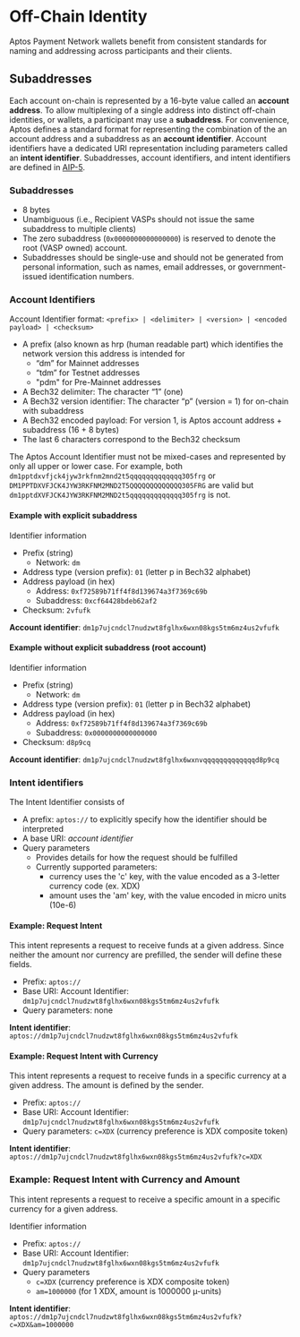 # Off-Chain Identity

Aptos Payment Network wallets benefit from consistent standards for naming and addressing across participants and their clients.

## Subaddresses

Each account on-chain is represented by a 16-byte value called an **account address**. To allow multiplexing of a single address into distinct off-chain identities, or wallets, a participant may use a **subaddress**. For convenience, Aptos defines a standard format for representing the combination of the an account address and a subaddress as an **account identifier**. Account identifiers have a dedicated URI representation including parameters called an **intent identifier**. Subaddresses, account identifiers, and intent identifiers are defined in [AIP-5](https://github.com/aptos-labs/aip).

### Subaddresses

- 8 bytes
- Unambiguous (i.e., Recipient VASPs should not issue the same subaddress to multiple clients)
- The zero subaddress (`0x0000000000000000`) is reserved to denote the root (VASP owned) account.
- Subaddresses should be single-use and should not be generated from personal information, such as names, email addresses, or government-issued identification numbers.

### Account Identifiers

Account Identifier format: `<prefix> | <delimiter> | <version> | <encoded payload> | <checksum>`

- A prefix (also known as hrp (human readable part) which identifies the network version this address is intended for
  - “dm” for Mainnet addresses
  - “tdm” for Testnet addresses
  - "pdm" for Pre-Mainnet addresses
- A Bech32 delimiter: The character “1” (one)
- A Bech32 version identifier: The character “p” (version = 1) for on-chain with subaddress
- A Bech32 encoded payload: For version 1, is Aptos account address + subaddress (16 + 8 bytes)
- The last 6 characters correspond to the Bech32 checksum

The Aptos Account Identifier must not be mixed-cases and represented by only all upper or lower case.  For example, both `dm1pptdxvfjck4jyw3rkfnm2mnd2t5qqqqqqqqqqqqq305frg` or `DM1PPTDXVFJCK4JYW3RKFNM2MND2T5QQQQQQQQQQQQQ305FRG` are valid but `dm1pptdXVFJCK4JYW3RKFNM2MND2t5qqqqqqqqqqqqq305frg` is not.


#### Example with explicit subaddress
Identifier information
* Prefix (string)
  * Network: `dm`
* Address type (version prefix): `01` (letter p in Bech32 alphabet)
* Address payload (in hex)
  * Address: `0xf72589b71ff4f8d139674a3f7369c69b`
  * Subaddress: `0xcf64428bdeb62af2`
* Checksum: `2vfufk`

**Account identifier**: `dm1p7ujcndcl7nudzwt8fglhx6wxn08kgs5tm6mz4us2vfufk`

#### Example without explicit subaddress (root account)
Identifier information
* Prefix (string)
  * Network: `dm`
* Address type (version prefix): `01` (letter p in Bech32 alphabet)
* Address payload (in hex)
  * Address: `0xf72589b71ff4f8d139674a3f7369c69b`
  * Subaddress: `0x0000000000000000`
* Checksum: `d8p9cq`

**Account identifier**: `dm1p7ujcndcl7nudzwt8fglhx6wxnvqqqqqqqqqqqqqd8p9cq`

### Intent identifiers

The Intent Identifier consists of
* A prefix: `aptos://` to explicitly specify how the identifier should be interpreted
* A base URI: *account identifier*
* Query parameters
  * Provides details for how the request should be fulfilled
  * Currently supported parameters:
    * currency uses the 'c' key, with the value encoded as a 3-letter currency code (ex. XDX)
    * amount uses the 'am' key, with the value encoded in micro units (10e-6)

#### Example: Request Intent

This intent represents a request to receive funds at a given address. Since neither the amount nor currency are prefilled, the sender will define these fields.

* Prefix: `aptos://`
* Base URI: Account Identifier: `dm1p7ujcndcl7nudzwt8fglhx6wxn08kgs5tm6mz4us2vfufk`
* Query parameters: none

**Intent identifier**: `aptos://dm1p7ujcndcl7nudzwt8fglhx6wxn08kgs5tm6mz4us2vfufk`

#### Example:  Request Intent with Currency
This intent represents a request to receive funds in a specific currency at a given address. The amount is defined by the sender.

* Prefix: `aptos://`
* Base URI: Account Identifier: `dm1p7ujcndcl7nudzwt8fglhx6wxn08kgs5tm6mz4us2vfufk`
* Query parameters: `c=XDX` (currency preference is XDX composite token)

**Intent identifier**: `aptos://dm1p7ujcndcl7nudzwt8fglhx6wxn08kgs5tm6mz4us2vfufk?c=XDX`

### Example: Request Intent with Currency and Amount
This intent represents a request to receive a specific amount in a specific currency for a given address.

Identifier information
* Prefix: `aptos://`
* Base URI: Account Identifier: `dm1p7ujcndcl7nudzwt8fglhx6wxn08kgs5tm6mz4us2vfufk`
* Query parameters
  * `c=XDX` (currency preference is XDX composite token)
  * `am=1000000` (for 1 XDX, amount is 1000000 µ-units)

**Intent identifier**: `aptos://dm1p7ujcndcl7nudzwt8fglhx6wxn08kgs5tm6mz4us2vfufk?c=XDX&am=1000000`
